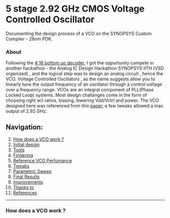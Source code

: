 # 5 stage 2.92 GHz CMOS Voltage Controlled Oscillator
Documenting the design process of a VCO on the SYNOPSYS Custom Compiler - 28nm PDK.

### About
Following the [4:16 bottom up decoder](https://github.com/virginrobotics/bottomupdecoder_esim_ngspice), I got the oppurtunity compete in another hackathon - the Analog IC Design Hackathon SYNOPSYS IITH (VSD organized) , and the logical step was to design an analog circuit , hence the VCO. 
Voltage Controlled Oscillators , as the name suggests allow you to linearly tune the output frequency of an oscillator through a control voltage over a frequency range. VCOs are an integral component of PLL(Phase Locked Loop) systems. Most design challanges come in the form of choosing right w/l ratios, biasing, lowering Vdd/Vctrl and power. The VCO designed here was referenced from this [paper](https://www.researchgate.net/publication/333347988_Design_and_Analysis_of_Current_Starved_VCO_Targeting_SCL_180_nm_CMOS_Process), a few tweaks allowed a max output of 2.92 GHz.    


<h2> Navigation: </h2>

1. [How does a VCO work ?](https://github.com/virginrobotics/bottomupdecoder_esim_ngspice#-a-416-decoder-)
2. [Initial design](https://github.com/virginrobotics/bottomupdecoder_esim_ngspice#not-gate-submodule)
3. [Tools ](https://github.com/virginrobotics/bottomupdecoder_esim_ngspice#and-gate-submodule)
4. [Fingering](https://github.com/virginrobotics/bottomupdecoder_esim_ngspice#24-decoder-submodule)
5. [Reference VCO Perfomance](https://github.com/virginrobotics/bottomupdecoder_esim_ngspice#realizing-the-416-decoder-using-24-submodules)
6. [Tweaks](https://github.com/virginrobotics/bottomupdecoder_esim_ngspice#important-mistakes)
7. [Parametric Sweep](https://github.com/virginrobotics/bottomupdecoder_esim_ngspice#recreate-simulation-output)
8. [Final Results](https://github.com/virginrobotics/bottomupdecoder_esim_ngspice#eda-tools-used)
9. [Improvements](https://github.com/virginrobotics/bottomupdecoder_esim_ngspice#things-to-improve)
10. [Thanks to](https://github.com/virginrobotics/bottomupdecoder_esim_ngspice#thanks-to)
11. [References](https://github.com/virginrobotics/bottomupdecoder_esim_ngspice/blob/main/README.md#references)

<hr></hr>

<h3> How does a VCO work ? </h3>

